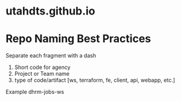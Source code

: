 # utahdts.github.io

# Repo Naming Best Practices

Separate each fragment with a dash
1. Short code for agency
2. Project or Team name
3. type of code/artifact [ws, terraform, fe, client, api, webapp, etc.]

Example dhrm-jobs-ws
